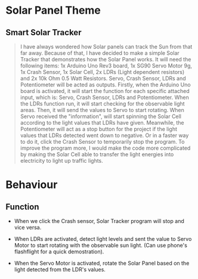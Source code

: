 # Solar Panel Theme
## Smart Solar Tracker

 > I have always wondered how Solar panels can track the Sun from that far away. Because of that, I have decided to make a simple Solar Tracker that demonstrates how the Solar Panel works. It will need the following items: 1x Arduino Uno Rev3 board, 1x SG90 Servo Motor 9g, 1x Crash Sensor, 1x Solar Cell, 2x LDRs (Light dependent resistors) and 2x 10k Ohm 0.5 Watt Resistors. Servo, Crash Sensor, LDRs and Potentiometer will be acted as outputs. Firstly, when the Arduino Uno board is activated, it will start the function for each specific attached input, which is: Servo, Crash Sensor, LDRs and Potentiometer. When the LDRs function run, it will start checking for the observable light areas. Then, it will send the values to Servo to start rotating. When Servo received the "information", will start spinning the Solar Cell according to the light values that LDRs have given. Meanwhile, the Potentiometer will act as a stop button for the project if the light values that LDRs detected went down to negative. Or in a faster way to do it, click the Crash Sensor to temporarily stop the program. To improve the program more, I would make the code more complicated by making the Solar Cell able to transfer the light energies into electricity to light up traffic lights.
# Behaviour
## Function

- When we click the Crash sensor, Solar Tracker program will stop and vice versa.

- When LDRs are activated, detect light levels and sent the value to Servo Motor to start rotating with the observable sun light. (Can use phone's flashflight for a quick demostration).

- When the Servo Motor is activated, rotate the Solar Panel based on the light detected from the LDR's values.